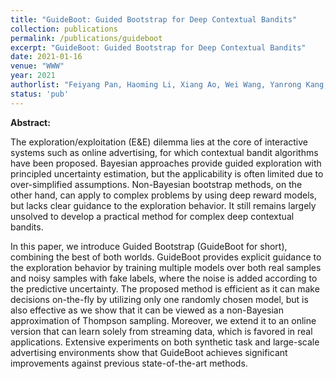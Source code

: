 ```yaml
---
title: "GuideBoot: Guided Bootstrap for Deep Contextual Bandits"
collection: publications
permalink: /publications/guideboot
excerpt: "GuideBoot: Guided Bootstrap for Deep Contextual Bandits"
date: 2021-01-16
venue: "WWW"
year: 2021
authorlist: "Feiyang Pan, Haoming Li, Xiang Ao, Wei Wang, Yanrong Kang, Ao Tan and Qing He"
status: 'pub'
---
```

**Abstract:**

The exploration/exploitation (E&E) dilemma lies at the core of interactive systems such as online advertising, for which contextual bandit algorithms have been proposed. Bayesian approaches provide guided exploration with principled uncertainty estimation, but the applicability is often limited due to over-simplified assumptions. Non-Bayesian bootstrap methods, on the other hand, can apply to complex problems by using deep reward models, but lacks clear guidance to the exploration behavior. It still remains largely unsolved to develop a practical method for complex deep contextual bandits.

In this paper, we introduce Guided Bootstrap (GuideBoot for short), combining the best of both worlds. GuideBoot provides explicit guidance to the exploration behavior by training multiple models over both real samples and noisy samples with fake labels, where the noise is added according to the predictive uncertainty. The proposed method is efficient as it can make decisions on-the-fly by utilizing only one randomly chosen model, but is also effective as we show that it can be viewed as a non-Bayesian approximation of Thompson sampling. Moreover, we extend it to an online version that can learn solely from streaming data, which is favored in real applications. Extensive experiments on both synthetic task and large-scale advertising environments show that GuideBoot achieves significant improvements against previous state-of-the-art methods.
